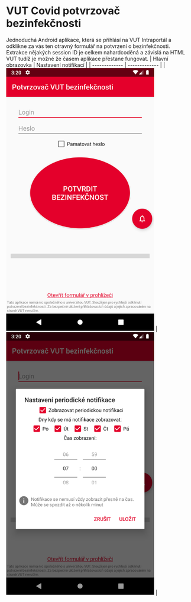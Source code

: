 ﻿# VUT Covid potvrzovač bezinfekčnosti


Jednoduchá Android aplikace, která se přihlásí na VUT Intraportál a odklikne za vás ten otravný formulář na potvrzení o bezinfekčnosti.
Extrakce nějakých session ID je celkem nahardcoděná a závislá na HTML VUT tudíž je možné že časem aplikace přestane fungovat.
| Hlavní obrazovka  | Nastavení notifikací |
| ------------- | ------------- |
| <img src="./Images/main.png" width="400">   | <img src="./Images/notificationSettings.png" width="400">  |




